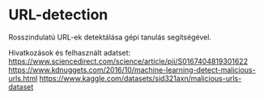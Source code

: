 # URL-detection

Rosszindulatú URL-ek detektálása gépi tanulás segítségével.

Hivatkozások és felhasznált adatset:
https://www.sciencedirect.com/science/article/pii/S0167404819301622
https://www.kdnuggets.com/2016/10/machine-learning-detect-malicious-urls.html
https://www.kaggle.com/datasets/sid321axn/malicious-urls-dataset
